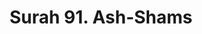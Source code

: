 ---
title       : "Surah 91. Ash-Shams"
DATE        : 7/25/2018 9:18:18 AM
draft       : false
TYPE        : "quran"
layout      : "surah"
BookCode    : "ARB"
SurahNumber : "91"
TotalAyah   : "15"
---